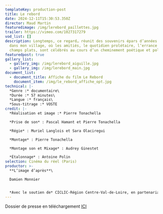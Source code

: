 ```yaml
---
templateKey: production-post
title: Le rebord
date: 2024-12-11T15:30:53.350Z
director: Maud Martin
featuredimage: /img/lerebord_paillettes.jpg
trailer: https://vimeo.com/1027317279
vod_list: []
description: Longtemps, ce regard… réunit des souvenirs épars d’années passées
  dans mon village, où les amitiés, le quotidien prolétaire, l’errance et les
  champs plats, sont célébrés au cours d’un cheminement poétique et politique.
featuredpost: true
gallery_list:
  - gallery_img: /img/lerebord_aiguille.jpg
  - gallery_img: /img/lerebord_main.jpg
document_list:
  - document_title: Affiche du film Le Rebord
    document_item: /img/le_rebord_affiche_opt.jpg
technical: |-
  *Genre :* documentaire\
  *Durée :* 57 minutes\
  *Langue :* français\
  *Sous-titrage :* VOSTE
credit: |-
  *Réalisation et image :* Pierre Tonachella

  *Prise de son* : Pascal Hamant et Pierre Tonachella

  *Régie* : Muriel Langlois et Sara Olaciregui

  *Montage* : Pierre Tonachella

  *Montage son et Mixage* : Audrey Ginestet

  *Étalonnage* : Antoine Polin
selection: Cinéma du réel (Paris)
productor: >-
  **L’image d’après**\

  Damien Monnier


  *Avec le soutien de* CICLIC-Région Centre-Val-de-Loire, en partenariat avec le CNC
---
```

Dossier de presse en téléchargement [ICI](https://gofile.me/5ieuy/1v24bfIua)